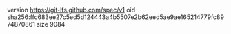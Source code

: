 version https://git-lfs.github.com/spec/v1
oid sha256:ffc683ee27c5ed5d124443a4b5507e2b62eed5ae9ae165214779fc8974870861
size 9084
